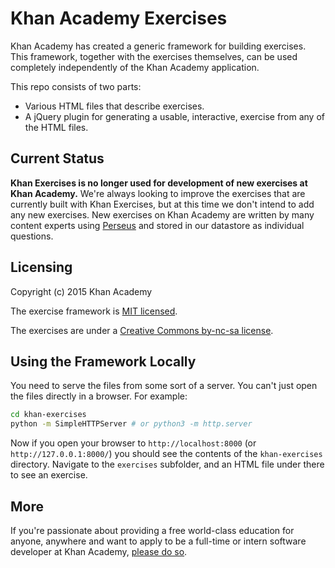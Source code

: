 # Khan Academy Exercises

Khan Academy has created a generic framework for building exercises. This framework, together with the exercises themselves, can be used completely independently of the Khan Academy application.

This repo consists of two parts:

* Various HTML files that describe exercises.
* A jQuery plugin for generating a usable, interactive, exercise from any of the HTML files.

## Current Status

**Khan Exercises is no longer used for development of new exercises at Khan Academy.** We're always looking to improve the exercises that are currently built with Khan Exercises, but at this time we don't intend to add any new exercises. New exercises on Khan Academy are written by many content experts using [Perseus](https://github.com/Khan/perseus) and stored in our datastore as individual questions.

## Licensing

Copyright (c) 2015 Khan Academy

The exercise framework is [MIT licensed](http://en.wikipedia.org/wiki/MIT_License).

The exercises are under a [Creative Commons by-nc-sa license](http://creativecommons.org/licenses/by-nc-sa/3.0/).

## Using the Framework Locally

You need to serve the files from some sort of a server. You can't just open the files directly in a browser. For example:

```bash
cd khan-exercises
python -m SimpleHTTPServer # or python3 -m http.server
```

Now if you open your browser to `http://localhost:8000` (or `http://127.0.0.1:8000/`) you should see the contents of the `khan-exercises` directory. Navigate to the `exercises` subfolder, and an HTML file under there to see an exercise.

## More

If you're passionate about providing a free world-class education for anyone, anywhere and want to apply to be a full-time or intern software developer at Khan Academy, [please do so](https://www.khanacademy.org/careers).
